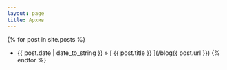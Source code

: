 ```yaml
---
layout: page
title: Архив
---
```


{% for post in site.posts %}
  * {{ post.date | date_to_string }} &raquo; [ {{ post.title }} ](/blog{{ post.url }})
{% endfor %}
